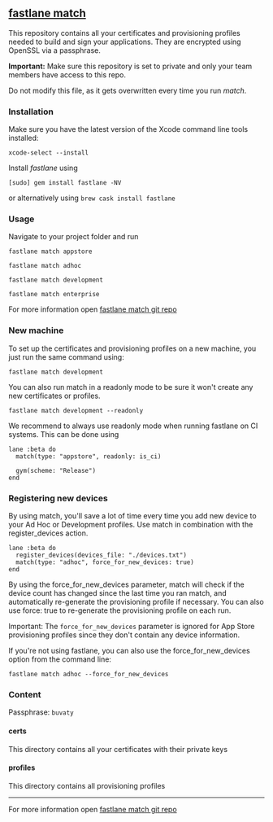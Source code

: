 ## [fastlane match](https://docs.fastlane.tools/actions/match/)

This repository contains all your certificates and provisioning profiles needed to build and sign your applications. They are encrypted using OpenSSL via a passphrase.

**Important:** Make sure this repository is set to private and only your team members have access to this repo.

Do not modify this file, as it gets overwritten every time you run _match_.

### Installation

Make sure you have the latest version of the Xcode command line tools installed:

```
xcode-select --install
```

Install _fastlane_ using

```
[sudo] gem install fastlane -NV
```

or alternatively using `brew cask install fastlane`

### Usage

Navigate to your project folder and run

```
fastlane match appstore
```
```
fastlane match adhoc
```
```
fastlane match development
```
```
fastlane match enterprise
```

For more information open [fastlane match git repo](https://docs.fastlane.tools/actions/match/)

### New machine

To set up the certificates and provisioning profiles on a new machine, you just run the same command using:

```
fastlane match development
```

You can also run match in a readonly mode to be sure it won't create any new certificates or profiles.

```
fastlane match development --readonly
```

We recommend to always use readonly mode when running fastlane on CI systems. This can be done using

```
lane :beta do
  match(type: "appstore", readonly: is_ci)

  gym(scheme: "Release")
end
```

### Registering new devices

By using match, you'll save a lot of time every time you add new device to your Ad Hoc or Development profiles. Use match in combination with the register_devices action.

```
lane :beta do
  register_devices(devices_file: "./devices.txt")
  match(type: "adhoc", force_for_new_devices: true)
end
```

By using the force_for_new_devices parameter, match will check if the device count has changed since the last time you ran match, and automatically re-generate the provisioning profile if necessary. You can also use force: true to re-generate the provisioning profile on each run.

Important: The ```force_for_new_devices``` parameter is ignored for App Store provisioning profiles since they don't contain any device information.

If you're not using fastlane, you can also use the force_for_new_devices option from the command line:

```
fastlane match adhoc --force_for_new_devices
```

### Content

Passphrase: ```buvaty```

#### certs

This directory contains all your certificates with their private keys

#### profiles

This directory contains all provisioning profiles

------------------------------------

For more information open [fastlane match git repo](https://docs.fastlane.tools/actions/match/)
